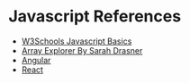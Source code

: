 # Javascript References

- [W3Schools Javascript Basics](https://www.w3schools.com/js/)
- [Array Explorer By Sarah Drasner](https://codepen.io/sdras/pen/gogVRX)
- [Angular](https://angular.io/)
- [React](https://reactjs.org/)
